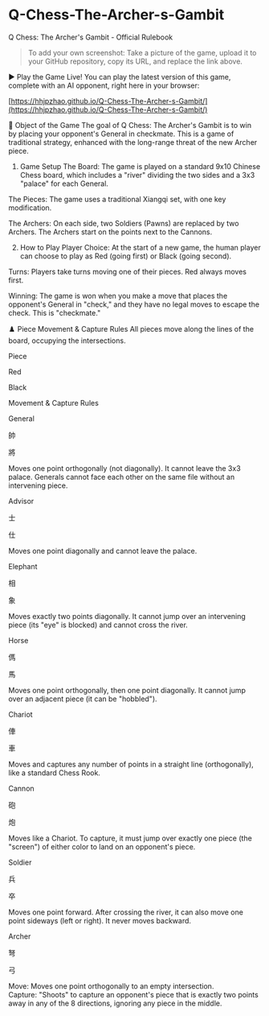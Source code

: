 # Q-Chess-The-Archer-s-Gambit
Q Chess: The Archer's Gambit - Official Rulebook
> To add your own screenshot: Take a picture of the game, upload it to your GitHub repository, copy its URL, and replace the link above.

▶️ Play the Game Live!
You can play the latest version of this game, complete with an AI opponent, right here in your browser:

[https://hhjpzhao.github.io/Q-Chess-The-Archer-s-Gambit/](https://hhjpzhao.github.io/Q-Chess-The-Archer-s-Gambit/)

🎯 Object of the Game
The goal of Q Chess: The Archer's Gambit is to win by placing your opponent's General in checkmate. This is a game of traditional strategy, enhanced with the long-range threat of the new Archer piece.

1. Game Setup
The Board: The game is played on a standard 9x10 Chinese Chess board, which includes a "river" dividing the two sides and a 3x3 "palace" for each General.

The Pieces: The game uses a traditional Xiangqi set, with one key modification.

The Archers: On each side, two Soldiers (Pawns) are replaced by two Archers. The Archers start on the points next to the Cannons.

2. How to Play
Player Choice: At the start of a new game, the human player can choose to play as Red (going first) or Black (going second).

Turns: Players take turns moving one of their pieces. Red always moves first.

Winning: The game is won when you make a move that places the opponent's General in "check," and they have no legal moves to escape the check. This is "checkmate."

♟️ Piece Movement & Capture Rules
All pieces move along the lines of the board, occupying the intersections.

Piece

Red

Black

Movement & Capture Rules

General

帥

將

Moves one point orthogonally (not diagonally). It cannot leave the 3x3 palace. Generals cannot face each other on the same file without an intervening piece.

Advisor

士

仕

Moves one point diagonally and cannot leave the palace.

Elephant

相

象

Moves exactly two points diagonally. It cannot jump over an intervening piece (its "eye" is blocked) and cannot cross the river.

Horse

傌

馬

Moves one point orthogonally, then one point diagonally. It cannot jump over an adjacent piece (it can be "hobbled").

Chariot

俥

車

Moves and captures any number of points in a straight line (orthogonally), like a standard Chess Rook.

Cannon

砲

炮

Moves like a Chariot. To capture, it must jump over exactly one piece (the "screen") of either color to land on an opponent's piece.

Soldier

兵

卒

Moves one point forward. After crossing the river, it can also move one point sideways (left or right). It never moves backward.

Archer

弩

弓

Move: Moves one point orthogonally to an empty intersection. <br> Capture: "Shoots" to capture an opponent's piece that is exactly two points away in any of the 8 directions, ignoring any piece in the middle.


